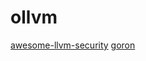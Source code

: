 # ollvm

[awesome-llvm-security](https://github.com/gmh5225/awesome-llvm-security)
[goron](https://github.com/amimo/goron)
